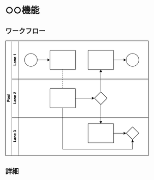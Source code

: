 ○○機能
============================

ワークフロー
----------------------------

![ワークフロー](circle_workflow.drawio.png)

詳細
----------------------------
